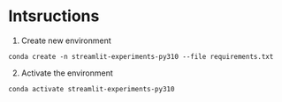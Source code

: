 # Intsructions
1. Create new environment
```
conda create -n streamlit-experiments-py310 --file requirements.txt
```
2. Activate the environment
```
conda activate streamlit-experiments-py310
```